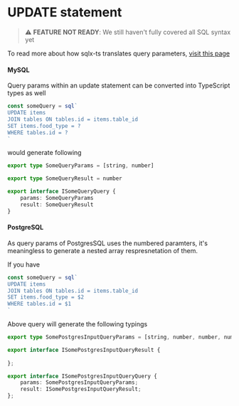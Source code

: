 # UPDATE statement

> ⚠️ **FEATURE NOT READY**: We still haven't fully covered all SQL syntax yet

To read more about how sqlx-ts translates query parameters, [visit this page](./4.1.SELECT.md)

#### MySQL

Query params within an update statement can be converted into TypeScript types as well

```typescript
const someQuery = sql`
UPDATE items
JOIN tables ON tables.id = items.table_id
SET items.food_type = ?
WHERE tables.id = ?
`
```

would generate following

```typescript
export type SomeQueryParams = [string, number]

export type SomeQueryResult = number

export interface ISomeQueryQuery {
    params: SomeQueryParams
    result: SomeQueryResult
}
```

#### PostgreSQL

As query params of PostgresSQL uses the numbered paramters, it's meaningless to generate a nested array respresnetation of them.

If you have

```typescript
const someQuery = sql`
UPDATE items
JOIN tables ON tables.id = items.table_id
SET items.food_type = $2
WHERE tables.id = $1
`
```

Above query will generate the following typings

```typescript
export type SomePostgresInputQueryParams = [string, number, number, number, number, number, number];

export interface ISomePostgresInputQueryResult {
    
};

export interface ISomePostgresInputQueryQuery {
    params: SomePostgresInputQueryParams;
    result: ISomePostgresInputQueryResult;
};
```
